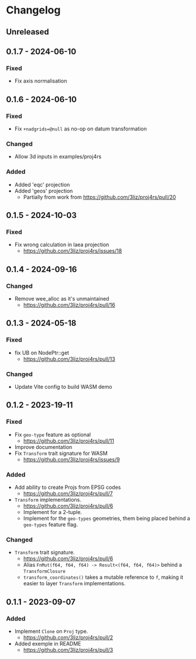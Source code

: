 # Changelog

<!--
All notable changes to this project will be documented in this file.
The format is based on [Keep a Changelog](https://keepachangelog.com/), and this project adheres to [Semantic Versioning](https://semver.org/).
-->

## Unreleased

## 0.1.7 - 2024-06-10

### Fixed

* Fix axis normalisation

## 0.1.6 - 2024-06-10

### Fixed

* Fix `+nadgrids=@null` as no-op on datum transformation

### Changed 

* Allow 3d inputs in examples/proj4rs

### Added

* Added 'eqc' projection
* Added 'geos' projection 
    - Partially from work from https://github.com/3liz/proj4rs/pull/20

## 0.1.5 - 2024-10-03

### Fixed 

* Fix wrong calculation in laea projection
    - https://github.com/3liz/proj4rs/issues/18

## 0.1.4 - 2024-09-16

### Changed

* Remove wee\_alloc as it's unmaintained
    - https://github.com/3liz/proj4rs/pull/16

## 0.1.3 - 2024-05-18

### Fixed

* fix UB on NodePtr::get
    - https://github.com/3liz/proj4rs/pull/13

### Changed

* Update Vite config to build WASM demo    

## 0.1.2 - 2023-19-11

### Fixed

* Fix `geo-type` feature as optional
    - https://github.com/3liz/proj4rs/pull/11
* Improve documentation
* Fix `Transform` trait signature for WASM
    - https://github.com/3liz/proj4rs/issues/9

### Added

* Add ability to create Projs from EPSG codes
    - https://github.com/3liz/proj4rs/pull/7
* `Transform` implementations.
    - https://github.com/3liz/proj4rs/pull/6
    - Implement for a 2-tuple.
    - Implement for the `geo-types` geometries, them being placed behind a `geo-types` feature flag.

### Changed

* `Transform` trait signature.
    - https://github.com/3liz/proj4rs/pull/6
    - Alias `FnMut(f64, f64, f64) -> Result<(f64, f64, f64)>` behind a `TransformClosure`
    - `transform_coordinates()` takes a mutable reference to `f`, making it easier to layer `Transform` implementations.

## 0.1.1 - 2023-09-07

### Added

* Implement `Clone` on `Proj` type.
    - https://github.com/3liz/proj4rs/pull/2
* Added exemple in README
    - https://github.com/3liz/proj4rs/pull/3
